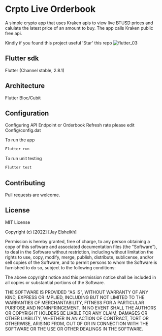 
# Crpto Live Orderbook

A simple crypto app that uses Kraken apis to view live BTUSD prices and calulate the latest price of an amount to buy.
The app calls Kraken public free api. 

Kindly if you found this project useful 'Star' this repo
![flutter_03](https://user-images.githubusercontent.com/49027183/202806429-80cb7a0e-ae0f-4c35-8775-0bdf9714c8ca.png)

## Flutter sdk

Flutter (Channel stable, 2.8.1)

## Architecture

Flutter Bloc/Cubit

## Configuration

Configuring API Endpoint or Orderbook Refresh rate please edit Config/config.dat 

To run the app

```bash
Flutter run
```

To run unit testing

```bash
Flutter test
```


## Contributing

Pull requests are welcome. 


## License

MIT License

Copyright (c) [2022] [Jay Elsheikh]

Permission is hereby granted, free of charge, to any person obtaining a copy
of this software and associated documentation files (the "Software"), to deal
in the Software without restriction, including without limitation the rights
to use, copy, modify, merge, publish, distribute, sublicense, and/or sell
copies of the Software, and to permit persons to whom the Software is
furnished to do so, subject to the following conditions:

The above copyright notice and this permission notice shall be included in all
copies or substantial portions of the Software.

THE SOFTWARE IS PROVIDED "AS IS", WITHOUT WARRANTY OF ANY KIND, EXPRESS OR
IMPLIED, INCLUDING BUT NOT LIMITED TO THE WARRANTIES OF MERCHANTABILITY,
FITNESS FOR A PARTICULAR PURPOSE AND NONINFRINGEMENT. IN NO EVENT SHALL THE
AUTHORS OR COPYRIGHT HOLDERS BE LIABLE FOR ANY CLAIM, DAMAGES OR OTHER
LIABILITY, WHETHER IN AN ACTION OF CONTRACT, TORT OR OTHERWISE, ARISING FROM,
OUT OF OR IN CONNECTION WITH THE SOFTWARE OR THE USE OR OTHER DEALINGS IN THE
SOFTWARE.
